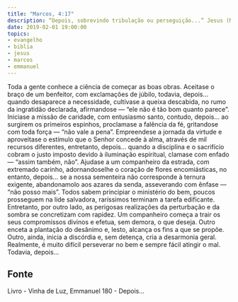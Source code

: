 ```yaml
---
title: "Marcos, 4:17"
description: “Depois, sobrevindo tribulação ou perseguição...” Jesus (Marcos, 4:17)
date: 2019-02-01 19:00:00
topics: 
- evangelho
- biblia
- jesus
- marcos
- emmanuel
---
```


Toda a gente conhece a ciência de começar as boas obras.
Aceita­se o braço de um benfeitor, com exclamações de júbilo, todavia,
depois... quando desaparece a necessidade, cultiva­se a queixa descabida, no rumo
da ingratidão declarada, afirmando­se — “ele não é tão bom quanto parece”.
Inicia­se a missão de caridade, com entusiasmo santo, contudo, depois... ao
surgirem os primeiros espinhos, proclama­se a falência da fé, gritando­se com toda
força — “não vale a pena”.
Empreende­se a jornada da virtude e aproveita­se o estímulo que o Senhor
concede à alma, através de mil recursos diferentes, entretanto, depois... quando a
disciplina e o sacrifício cobram o justo imposto devido à iluminação espiritual,
clama­se com enfado — “assim também, não”.
Ajuda­se a um companheiro da estrada, com extremado carinho,
adornando­se­lhe o coração de flores encomiásticas, no entanto, depois... se a nossa
sementeira não corresponde à ternura exigente, abandonamo­lo aos azares da senda,
asseverando com ênfase — “não posso mais”.
Todos sabem principiar o ministério do bem, poucos prosseguem na lide
salvadora, raríssimos terminam a tarefa edificante. Entretanto, por outro lado, as
perigosas realizações da perturbação e da sombra se concretizam com rapidez.
Um companheiro começa a trair os seus compromissos divinos e efetua,
sem demora, o que deseja.
Outro enceta a plantação do desânimo e, lesto, alcança os fins a que se
propõe.
Outro, ainda, inicia a discórdia e, sem detença, cria a desarmonia geral.
Realmente, é muito difícil perseverar no bem e sempre fácil atingir o mal.
Todavia, depois...


## Fonte
Livro - Vinha de Luz, Emmanuel
180 - Depois...
